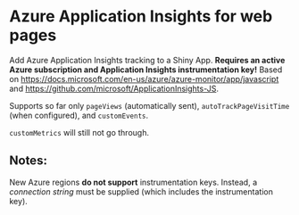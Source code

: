 # Azure Application Insights for web pages


Add Azure Application Insights tracking to a Shiny App.
**Requires an active Azure subscription and Application Insights instrumentation key!**
Based on https://docs.microsoft.com/en-us/azure/azure-monitor/app/javascript and 
https://github.com/microsoft/ApplicationInsights-JS.

Supports so far only
`pageViews` (automatically sent),
`autoTrackPageVisitTime` (when configured),
and
`customEvents`.

`customMetrics` will still not go through.


## Notes:

New Azure regions **do not support** instrumentation keys.
Instead, a *connection string* must be supplied (which includes the instrumentation key).


